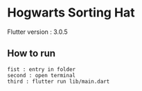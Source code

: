 # Hogwarts Sorting Hat

Flutter version : 3.0.5

## How to run
    fist : entry in folder
    second : open terminal
    third : flutter run lib/main.dart